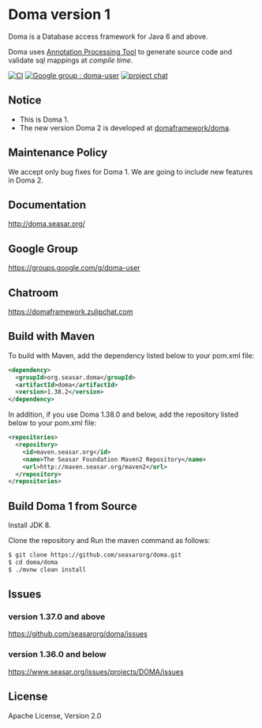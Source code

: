 Doma version 1
========================================

Doma is a Database access framework for Java 6 and above. 

Doma uses [Annotation Processing Tool][apt] to generate source code and validate sql mappings at *compile time*.

[![CI](https://github.com/seasarorg/doma/workflows/CI/badge.svg)](https://github.com/seasarorg/doma/actions?query=workflow%3ACI)
[![Google group : doma-user](https://img.shields.io/badge/Google%20Group-doma--user-orange.svg)](https://groups.google.com/g/doma-user)
[![project chat](https://img.shields.io/badge/zulip-join_chat-green.svg)](https://domaframework.zulipchat.com)

Notice
--------

- This is Doma 1.
- The new version Doma 2 is developed at [domaframework/doma](https://github.com/domaframework/doma). 

Maintenance Policy
------------------

We accept only bug fixes for Doma 1. We are going to include new features in Doma 2.

Documentation
-------------

http://doma.seasar.org/

Google Group
------------

https://groups.google.com/g/doma-user

Chatroom
---------------------

https://domaframework.zulipchat.com

Build with Maven
----------------

To build with Maven, add the dependency listed below to your pom.xml file:

```xml
<dependency>
  <groupId>org.seasar.doma</groupId>
  <artifactId>doma</artifactId>
  <version>1.38.2</version>
</dependency>
```

In addition, if you use Doma 1.38.0 and below, add the repository listed below to your pom.xml file:

```xml
<repositories>
  <repository>
    <id>maven.seasar.org</id>
    <name>The Seasar Foundation Maven2 Repository</name>
    <url>http://maven.seasar.org/maven2</url>
  </repository>
</repositories>
```

Build Doma 1 from Source
------------------------

Install JDK 8.

Clone the repository and Run the maven command as follows:

```sh
$ git clone https://github.com/seasarorg/doma.git
$ cd doma/doma
$ ./mvnw clean install
```

Issues
------

### version 1.37.0 and above
https://github.com/seasarorg/doma/issues

### version 1.36.0 and below
https://www.seasar.org/issues/projects/DOMA/issues

License
-------

Apache License, Version 2.0

  [apt]: http://docs.oracle.com/javase/6/docs/technotes/guides/apt/index.html
